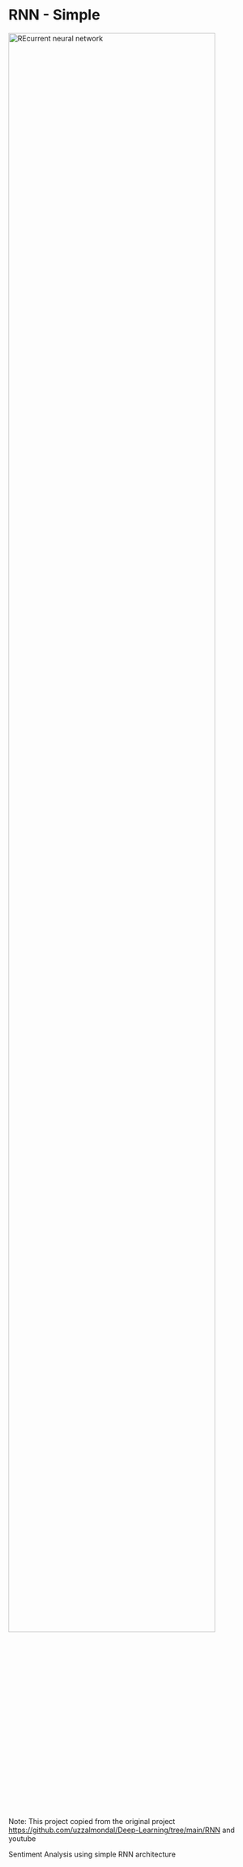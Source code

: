# RNN - Simple 
<img src="https://media.geeksforgeeks.org/wp-content/uploads/20230518134831/What-is-Recurrent-Neural-Network.webp" width="90%" alt="REcurrent neural network ">

Note: This project copied from the original project https://github.com/uzzalmondal/Deep-Learning/tree/main/RNN and 
      youtube 

Sentiment Analysis using simple RNN architecture
